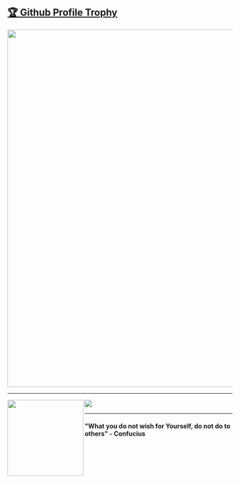 <a href="https://github.com/sacredabhishek/github-profile-trophy"><h2>🏆 Github Profile Trophy</h2></a>
<a href="https://github.com/sacredabhishek/github-profile-trophy">
  <img width=800 src="https://github-profile-trophy.vercel.app/?username=sacredabhishek&column=9&theme=flat&no-frame=true"/>
</a>


---

<div>
  <img height="170" align="left" src="https://github-readme-stats.vercel.app/api?username=sacredabhishek&count_private=true&include_all_commits=true" />
  <img src="https://github-readme-stats.vercel.app/api/top-langs/?username=sacredabhishek&layout=compact" />
</div>


---

#### "What you do not wish for Yourself, do not do to others" - Confucius
